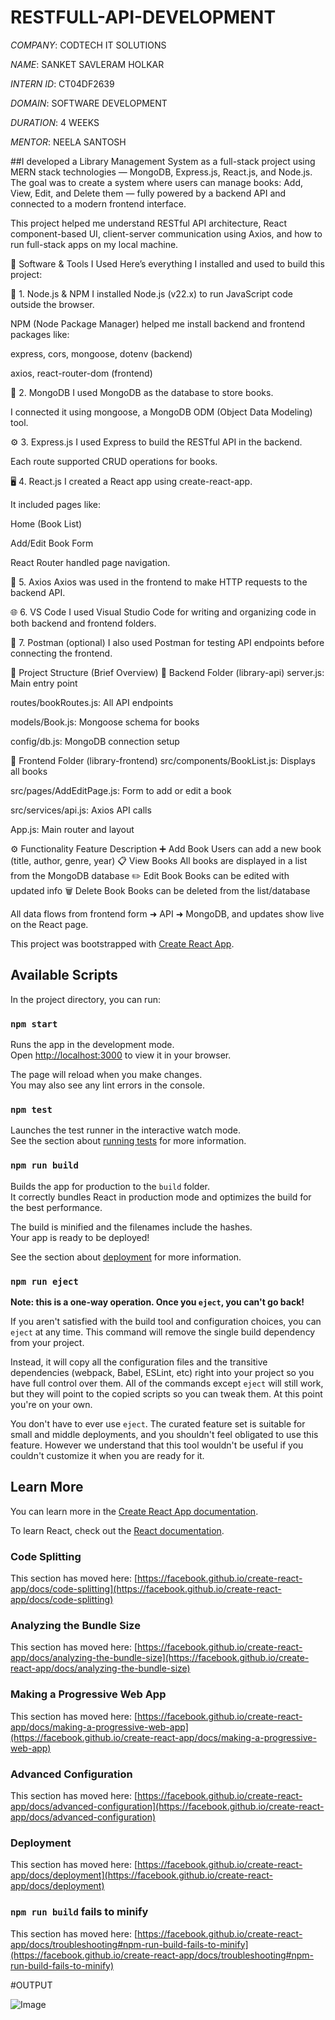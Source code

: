 # RESTFULL-API-DEVELOPMENT

*COMPANY*: CODTECH IT SOLUTIONS

*NAME*: SANKET SAVLERAM HOLKAR

*INTERN ID*: CT04DF2639

*DOMAIN*: SOFTWARE DEVELOPMENT

*DURATION*: 4 WEEKS

*MENTOR*: NEELA SANTOSH

##I developed a Library Management System as a full-stack project using MERN stack technologies — MongoDB, Express.js, React.js, and Node.js.
The goal was to create a system where users can manage books: Add, View, Edit, and Delete them — fully powered by a backend API and connected to a modern frontend interface.

This project helped me understand RESTful API architecture, React component-based UI, client-server communication using Axios, and how to run full-stack apps on my local machine.

🔧 Software & Tools I Used
Here’s everything I installed and used to build this project:

🧠 1. Node.js & NPM
I installed Node.js (v22.x) to run JavaScript code outside the browser.

NPM (Node Package Manager) helped me install backend and frontend packages like:

express, cors, mongoose, dotenv (backend)

axios, react-router-dom (frontend)

💾 2. MongoDB
I used MongoDB as the database to store books.

I connected it using mongoose, a MongoDB ODM (Object Data Modeling) tool.

⚙️ 3. Express.js
I used Express to build the RESTful API in the backend.

Each route supported CRUD operations for books.

🖥️ 4. React.js
I created a React app using create-react-app.

It included pages like:

Home (Book List)

Add/Edit Book Form

React Router handled page navigation.

📡 5. Axios
Axios was used in the frontend to make HTTP requests to the backend API.

🌐 6. VS Code
I used Visual Studio Code for writing and organizing code in both backend and frontend folders.

🧪 7. Postman (optional)
I also used Postman for testing API endpoints before connecting the frontend.

🧱 Project Structure (Brief Overview)
📂 Backend Folder (library-api)
server.js: Main entry point

routes/bookRoutes.js: All API endpoints

models/Book.js: Mongoose schema for books

config/db.js: MongoDB connection setup

📂 Frontend Folder (library-frontend)
src/components/BookList.js: Displays all books

src/pages/AddEditPage.js: Form to add or edit a book

src/services/api.js: Axios API calls

App.js: Main router and layout

⚙️ Functionality
Feature	Description
➕ Add Book	Users can add a new book (title, author, genre, year)
📋 View Books	All books are displayed in a list from the MongoDB database
✏️ Edit Book	Books can be edited with updated info
🗑️ Delete Book	Books can be deleted from the list/database

All data flows from frontend form ➜ API ➜ MongoDB, and updates show live on the React page.

This project was bootstrapped with [Create React App](https://github.com/facebook/create-react-app).

## Available Scripts

In the project directory, you can run:

### `npm start`

Runs the app in the development mode.\
Open [http://localhost:3000](http://localhost:3000) to view it in your browser.

The page will reload when you make changes.\
You may also see any lint errors in the console.

### `npm test`

Launches the test runner in the interactive watch mode.\
See the section about [running tests](https://facebook.github.io/create-react-app/docs/running-tests) for more information.

### `npm run build`

Builds the app for production to the `build` folder.\
It correctly bundles React in production mode and optimizes the build for the best performance.

The build is minified and the filenames include the hashes.\
Your app is ready to be deployed!

See the section about [deployment](https://facebook.github.io/create-react-app/docs/deployment) for more information.

### `npm run eject`

**Note: this is a one-way operation. Once you `eject`, you can't go back!**

If you aren't satisfied with the build tool and configuration choices, you can `eject` at any time. This command will remove the single build dependency from your project.

Instead, it will copy all the configuration files and the transitive dependencies (webpack, Babel, ESLint, etc) right into your project so you have full control over them. All of the commands except `eject` will still work, but they will point to the copied scripts so you can tweak them. At this point you're on your own.

You don't have to ever use `eject`. The curated feature set is suitable for small and middle deployments, and you shouldn't feel obligated to use this feature. However we understand that this tool wouldn't be useful if you couldn't customize it when you are ready for it.

## Learn More

You can learn more in the [Create React App documentation](https://facebook.github.io/create-react-app/docs/getting-started).

To learn React, check out the [React documentation](https://reactjs.org/).

### Code Splitting

This section has moved here: [https://facebook.github.io/create-react-app/docs/code-splitting](https://facebook.github.io/create-react-app/docs/code-splitting)

### Analyzing the Bundle Size

This section has moved here: [https://facebook.github.io/create-react-app/docs/analyzing-the-bundle-size](https://facebook.github.io/create-react-app/docs/analyzing-the-bundle-size)

### Making a Progressive Web App

This section has moved here: [https://facebook.github.io/create-react-app/docs/making-a-progressive-web-app](https://facebook.github.io/create-react-app/docs/making-a-progressive-web-app)

### Advanced Configuration

This section has moved here: [https://facebook.github.io/create-react-app/docs/advanced-configuration](https://facebook.github.io/create-react-app/docs/advanced-configuration)

### Deployment

This section has moved here: [https://facebook.github.io/create-react-app/docs/deployment](https://facebook.github.io/create-react-app/docs/deployment)

### `npm run build` fails to minify

This section has moved here: [https://facebook.github.io/create-react-app/docs/troubleshooting#npm-run-build-fails-to-minify](https://facebook.github.io/create-react-app/docs/troubleshooting#npm-run-build-fails-to-minify)

#OUTPUT

![Image](https://github.com/user-attachments/assets/e3f73077-b62b-4b0d-ba32-45479ec3f1c2)

